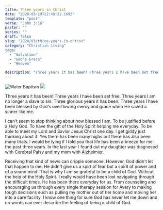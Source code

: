 ```yaml
---
title: Three years in Christ
date: "2020-03-19T22:40:32.169Z"
template: "post"
verse: "John 3:16"
pastor: ""
series: ""
draft: false
slug: "2020/03/three-years-in-christ"
category: "Christian Living"
tags:
  - "Salvation"
  - "God's Grace"
  - "Heaven"

description: "Three years it has been! Three years I have been set free. Three years I am no longer a slave to sin. Three glorious years it has been. Three years I have been blessed by God's overflowing mercy and grace when He saved a sinner like me."
---
```


<div class="post-image post-image--inline-images">
  <img src="/media/inchrist.jpg" alt="Water Baptism" />
  <img src="/media/inchrist2.jpg" />
</div>

Three years it has been! Three years I have been set free. Three years I am no longer a slave to sin. Three glorious years it has been. Three years I have been blessed by God's overflowing mercy and grace when He saved a sinner like me. 

I can't seem to stop thinking about how blessed I am. To be justified before a Holy God. To have the gift of the Holy Spirit helping me everyday. To be able to meet my Lord and Savior Jesus Christ one day. I get giddy just thinking about it. Yes there has been many highs but there has also been many trials. I would be lying if I told you that life has been a breeze for me the past three years. In the last year I found out my daughter was diagnosed with Cerebral Palsy and my mom with Alzheimier.

Receiving that kind of news can cripple someone. However, God didn't let that happen to me. He didn't give us a spirt of fear but a spirit of power and of a sound mind. That is why I am so grateful to be a child of God. Without the help of the Holy Spirit. I really would have been lost navigating through the difficult times. He has been there everyday for us. From counseling and encouraging us through every single therapy session for Avery to making tough decisions such as pulling my mother out of her home and moving her into a care facility. I know one thing for sure God has never let me down and no words can ever describe the feeling of being a child of God.


